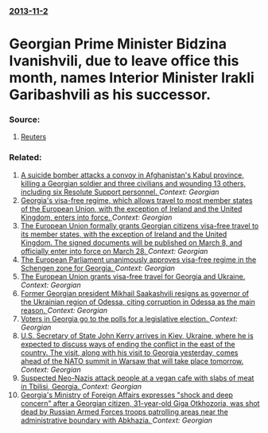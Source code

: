 ### [2013-11-2](/news/2013/11/2/index.md)

# Georgian Prime Minister Bidzina Ivanishvili, due to leave office this month, names Interior Minister Irakli Garibashvili as his successor. 




### Source:

1. [Reuters](http://www.reuters.com/article/2013/11/02/us-georgia-premier-nominee-idUSBRE9A106520131102)

### Related:

1. [ A suicide bomber attacks a convoy in Afghanistan's Kabul province, killing a Georgian soldier and three civilians and wounding 13 others, including six Resolute Support personnel. ](/news/2017/08/3/a-suicide-bomber-attacks-a-convoy-in-afghanistan-s-kabul-province-killing-a-georgian-soldier-and-three-civilians-and-wounding-13-others-i.md) _Context: Georgian_
2. [Georgia's visa-free regime, which allows travel to most member states of the European Union, with the exception of Ireland and the United Kingdom, enters into force. ](/news/2017/03/28/georgia-s-visa-free-regime-which-allows-travel-to-most-member-states-of-the-european-union-with-the-exception-of-ireland-and-the-united-ki.md) _Context: Georgian_
3. [The European Union formally grants Georgian citizens visa-free travel to its member states, with the exception of Ireland and the United Kingdom. The signed documents will be published on March 8, and officially enter into force on March 28. ](/news/2017/03/1/the-european-union-formally-grants-georgian-citizens-visa-free-travel-to-its-member-states-with-the-exception-of-ireland-and-the-united-kin.md) _Context: Georgian_
4. [The European Parliament unanimously approves visa-free regime in the Schengen zone for Georgia. ](/news/2017/02/2/the-european-parliament-unanimously-approves-visa-free-regime-in-the-schengen-zone-for-georgia.md) _Context: Georgian_
5. [The European Union grants visa-free travel for  Georgia and Ukraine. ](/news/2016/12/9/the-european-union-grants-visa-free-travel-for-georgia-and-ukraine.md) _Context: Georgian_
6. [Former Georgian president Mikhail Saakashvili resigns as governor of the Ukrainian region of Odessa, citing corruption in Odessa as the main reason. ](/news/2016/11/7/former-georgian-president-mikhail-saakashvili-resigns-as-governor-of-the-ukrainian-region-of-odessa-citing-corruption-in-odessa-as-the-main.md) _Context: Georgian_
7. [Voters in Georgia go to the polls for a legislative election. ](/news/2016/10/8/voters-in-georgia-go-to-the-polls-for-a-legislative-election.md) _Context: Georgian_
8. [U.S. Secretary of State John Kerry arrives in Kiev, Ukraine, where he is expected to discuss ways of ending the conflict in the east of the country. The visit, along with his visit to Georgia yesterday, comes ahead of the NATO summit in Warsaw that will take place tomorrow. ](/news/2016/07/7/u-s-secretary-of-state-john-kerry-arrives-in-kiev-ukraine-where-he-is-expected-to-discuss-ways-of-ending-the-conflict-in-the-east-of-the.md) _Context: Georgian_
9. [Suspected Neo-Nazis attack people at a vegan cafe with slabs of meat in Tbilisi, Georgia. ](/news/2016/06/1/suspected-neo-nazis-attack-people-at-a-vegan-cafe-with-slabs-of-meat-in-tbilisi-georgia.md) _Context: Georgian_
10. [Georgia's Ministry of Foreign Affairs expresses "shock and deep concern" after a Georgian citizen, 31-year-old Giga Otkhozoria, was shot dead by Russian Armed Forces troops patrolling areas near the administrative boundary with Abkhazia. ](/news/2016/05/20/georgia-s-ministry-of-foreign-affairs-expresses-shock-and-deep-concern-after-a-georgian-citizen-31-year-old-giga-otkhozoria-was-shot-dea.md) _Context: Georgian_

